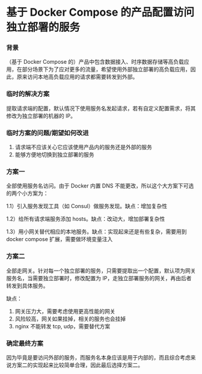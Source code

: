 # 基于 Docker Compose 的产品配置访问独立部署的服务

### 背景

（基于 Docker Compose 的）产品中包含数据接入、时序数据存储等高负载应用，在部分场景下为了应对更多的流量，希望使用外部独立部署的高负载应用，因此，原来访问本地高负载应用的请求都需要转发到外部。

### 临时的解决方案

提取请求端的配置，默认情况下使用服务名发起请求，若有自定义配置需求，将其修改为独立部署的机器的 IP。

### 临时方案的问题/期望如何改进

1. 请求端不应该关心它应该使用产品内的服务还是外部的服务
2. 能够方便地切换到独立部署的服务

### 方案一

全部使用服务名访问。由于 Docker 内置 DNS 不能更改，所以这个大方案下可选的两个小方案为：

1.1）引入服务发现工具（如 Consul）做服务发现。缺点：增加复杂性

1.2）给所有请求端服务添加 hosts。缺点：改动大，增加部署复杂性

1.3）用小网关替代相应的本地服务。缺点：实现起来还是有些复杂，需要用到 docker compose 扩展，需要做环境变量注入

### 方案二

全部走网关。针对每一个独立部署的服务，只需要提取出一个配置，默认项为网关服务名，当需要独立部署时，修改配置为 IP，走独立部署服务的网关，再由后者转发到具体服务。

缺点：

1. 网关压力大，需要考虑使用更高性能的网关
2. 风险较高，网关如果挂掉，相关的服务也会挂掉
3. nginx 不能转发 tcp, udp，需要替代方案

### 确定最终方案

因为毕竟是要访问外部的服务，而服务名本身应该是用于内部的，而且综合考虑来说方案二的实现起来比较简单合理，因此最后选择方案二。